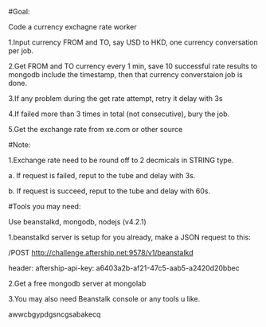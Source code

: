 
#Goal:

Code a currency exchagne rate worker

1.Input currency FROM and TO, say USD to HKD, one currency conversation per job.

2.Get FROM and TO currency every 1 min, save 10 successful rate results to mongodb include the timestamp, then that currency converstaion job is done.

3.If any problem during the get rate attempt, retry it delay with 3s

4.If failed more than 3 times in total (not consecutive), bury the job.

5.Get the exchange rate from xe.com or other source


#Note:

1.Exchange rate need to be round off to 2 decmicals in STRING type.

a. If request is failed, reput to the tube and delay with 3s.

b. If request is succeed, reput to the tube and delay with 60s.


#Tools you may need:

Use beanstalkd, mongodb, nodejs (v4.2.1)

1.beanstalkd server is setup for you already, make a JSON request to this:

/POST http://challenge.aftership.net:9578/v1/beanstalkd

header: aftership-api-key: a6403a2b-af21-47c5-aab5-a2420d20bbec

2.Get a free mongodb server at mongolab

3.You may also need Beanstalk console or any tools u like.


awwcbgypdgsncgsabakecq



